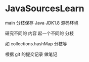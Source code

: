 # JavaSourcesLearn

main 分枝保存 Java JDK1.8 源码环境

研究不同的 内容 起一个不同的 分枝

如 collections.hashMap 分枝等

根据 git 的提交记录 做笔记

